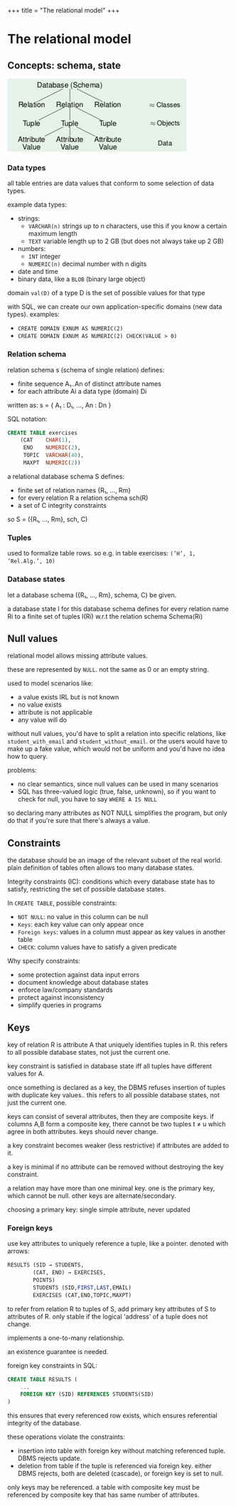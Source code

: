+++
title = "The relational model"
+++

# The relational model

## Concepts: schema, state

![Database schema tree](database-schema-tree.png)

### Data types

all table entries are data values that conform to some selection of data
types.

example data types:

-   strings:
    -   `VARCHAR(n)` strings up to n characters, use this if you know a
        certain maximum length
    -   `TEXT` variable length up to 2 GB (but does not always take up 2
        GB)
-   numbers:
    -   `INT` integer
    -   `NUMERIC(n)` decimal number with n digits
-   date and time
-   binary data, like a `BLOB` (binary large object)

domain `val(D)` of a type D is the set of possible values for that type

with SQL, we can create our own application-specific domains (new data
types). examples:

-   `CREATE DOMAIN EXNUM AS NUMERIC(2)`
-   `CREATE DOMAIN EXNUM AS NUMERIC(2) CHECK(VALUE > 0)`

### Relation schema

relation schema s (schema of single relation) defines:

-   finite sequence A₁..An of distinct attribute names
-   for each attribute Ai a data type (domain) Di

written as: s = { A₁ : D₁, \..., An : Dn }

SQL notation:

```sql
CREATE TABLE exercises
    (CAT    CHAR(1),
     ENO    NUMERIC(2),
     TOPIC  VARCHAR(40),
     MAXPT  NUMERIC(2))
```

a relational database schema S defines:

-   finite set of relation names {R₁, \..., Rm}
-   for every relation R a relation schema sch(R)
-   a set of C integrity constraints

so S = ({R₁, \..., Rm}, sch, C)

### Tuples

used to formalize table rows. so e.g. in table exercises:
`(’H’, 1, ’Rel.Alg.’, 10)`

### Database states

let a database schema ({R₁, \..., Rm}, schema, C) be given.

a database state I for this database schema defines for every relation
name Ri to a finite set of tuples I(Ri) w.r.t the relation schema
Schema(Ri)

## Null values

relational model allows missing attribute values.

these are represented by `NULL`. not the same as 0 or an empty string.

used to model scenarios like:

-   a value exists IRL but is not known
-   no value exists
-   attribute is not applicable
-   any value will do

without null values, you\'d have to split a relation into specific
relations, like `student_with_email` and `student_without_email`. or the
users would have to make up a fake value, which would not be uniform and
you\'d have no idea how to query.

problems:

-   no clear semantics, since null values can be used in many scenarios
-   SQL has three-valued logic (true, false, unknown), so if you want to
    check for null, you have to say `WHERE A IS NULL`

so declaring many attributes as NOT NULL simplifies the program, but
only do that if you\'re sure that there\'s always a value.

## Constraints

the database should be an image of the relevant subset of the real
world. plain definition of tables often allows too many database states.

Integrity constraints (IC): conditions which every database state has to
satisfy, restricting the set of possible database states.

In `CREATE TABLE`, possible constraints:

-   `NOT NULL`: no value in this column can be null
-   `Keys`: each key value can only appear once
-   `Foreign keys`: values in a column must appear as key values in
    another table
-   `CHECK`: column values have to satisfy a given predicate

Why specify constraints:

-   some protection against data input errors
-   document knowledge about database states
-   enforce law/company standards
-   protect against inconsistency
-   simplify queries in programs

## Keys

key of relation R is attribute A that uniquely identifies tuples in R.
this refers to all possible database states, not just the current one.

key constraint is satisfied in database state iff all tuples have
different values for A.

once something is declared as a key, the DBMS refuses insertion of
tuples with duplicate key values.. this refers to all possible database
states, not just the current one.

keys can consist of several attributes, then they are composite keys. if
columns A,B form a composite key, there cannot be two tuples t ≠ u which
agree in both attributes. keys should never change.

a key constraint becomes weaker (less restrictive) if attributes are
added to it.

a key is minimal if no attribute can be removed without destroying the
key constraint.

a relation may have more than one minimal key. one is the primary key,
which cannot be null. other keys are alternate/secondary.

choosing a primary key: single simple attribute, never updated

### Foreign keys

use key attributes to uniquely reference a tuple, like a pointer.
denoted with arrows:

```sql
RESULTS (SID → STUDENTS,
        (CAT, ENO) → EXERCISES,
        POINTS)
        STUDENTS (SID,FIRST,LAST,EMAIL)
        EXERCISES (CAT,ENO,TOPIC,MAXPT)
```

to refer from relation R to tuples of S, add primary key attributes of S
to attributes of R. only stable if the logical \'address\' of a tuple
does not change.

implements a one-to-many relationship.

an existence guarantee is needed.

foreign key constraints in SQL:

```sql
CREATE TABLE RESULTS (
    ...
    FOREIGN KEY (SID) REFERENCES STUDENTS(SID)
)
```

this ensures that every referenced row exists, which ensures referential
integrity of the database.

these operations violate the constraints:

-   insertion into table with foreign key without matching referenced
    tuple. DBMS rejects update.
-   deletion from table if the tuple is referenced via foreign key.
    either DBMS rejects, both are deleted (cascade), or foreign key is
    set to null.

only keys may be referenced. a table with composite key must be
referenced by composite key that has same number of attributes.
